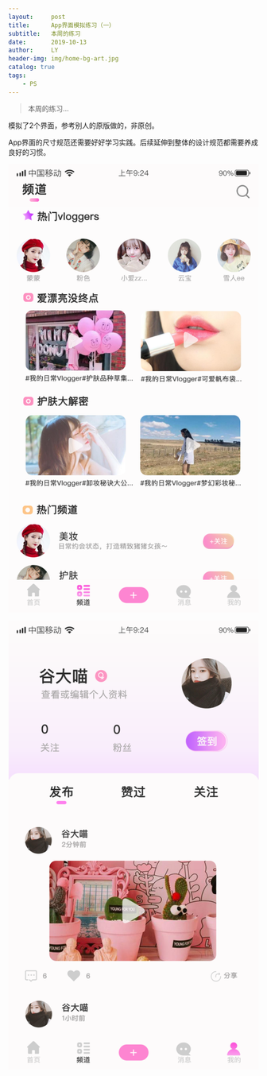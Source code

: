 ```yaml
---
layout:     post
title:      App界面模拟练习（一）
subtitle:   本周的练习
date:       2019-10-13
author:     LY
header-img: img/home-bg-art.jpg
catalog: true
tags:
    - PS
---
```


> 本周的练习... 

模拟了2个界面，参考别人的原版做的，非原创。

App界面的尺寸规范还需要好好学习实践。后续延伸到整体的设计规范都需要养成良好的习惯。


![](/img/2019101301.png)


![](/img/2019101302.png)



